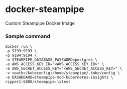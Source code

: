 # docker-steampipe
Custom Steampipe Docker Image

### Sample command

```shell
docker run \
-p 9193:9193 \
-p 9194:9194 \
-e STEAMPIPE_DATABASE_PASSWORD=postgres \
-e AWS_ACCESS_KEY_ID="<AWS_ACCESS_KEY_ID>" \
-e AWS_SECRET_ACCESS_KEY="<AWS_SECRET_ACCESS_KEY>" \
-v <path>/kubeconfig:/home/steampipe/.kube/config \
-e DASHBOARD=steampipe-mod-kubernetes-insights \
ripper1:5000/steampipe:latest
```

